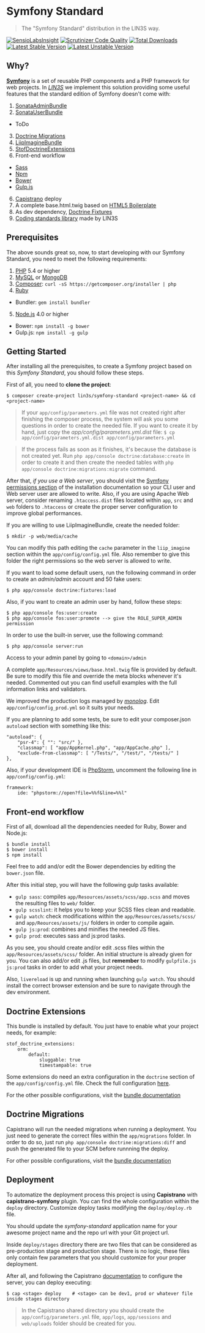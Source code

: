 # Symfony Standard
> The "Symfony Standard" distribution in the LIN3S way.

[![SensioLabsInsight](https://insight.sensiolabs.com/projects/00c67aae-3f52-419b-93df-751050299dcb/mini.png)](https://insight.sensiolabs.com/projects/00c67aae-3f52-419b-93df-751050299dcb)
[![Scrutinizer Code Quality](https://scrutinizer-ci.com/g/LIN3S/SymfonyStandard/badges/quality-score.png?b=master)](https://scrutinizer-ci.com/g/LIN3S/SymfonyStandard/?branch=master)
[![Total Downloads](https://poser.pugx.org/lin3s/symfony-standard/downloads)](https://packagist.org/packages/lin3s/symfony-standard)
&nbsp;&nbsp;&nbsp;&nbsp;
[![Latest Stable Version](https://poser.pugx.org/lin3s/symfony-standard/v/stable.svg)](https://packagist.org/packages/lin3s/symfony-standard)
[![Latest Unstable Version](https://poser.pugx.org/lin3s/symfony-standard/v/unstable.svg)](https://packagist.org/packages/lin3s/symfony-standard)

## Why?
[**Symfony**][1] is a set of reusable PHP components and a PHP framework for web projects. In [*LIN3S*][2] we implement
this solution providing some useful features that the standard edition of Symfony doesn't come with:

1. [SonataAdminBundle][3]
2. [SonataUserBundle][4]
 * ToDo
3. [Doctrine Migrations][5]
3. [LiipImagineBundle][6]
4. [StofDoctrineExtensions][7]
5. Front-end workflow
 * [Sass][8]
 * [Npm][9]
 * [Bower][10]
 * [Gulp.js][11]
6. [Capistrano][12] deploy
7. A complete base.html.twig based on [HTML5 Boilerplate][13]
8. As dev dependency, [Doctrine Fixtures][14]
9. [Coding standards library][15] made by LIN3S

## Prerequisites
The above sounds great so, now, to start developing with our Symfony Standard, you need to meet the following
requirements:

1. [PHP][16] 5.4 or higher
2. [MySQL][17] or [MongoDB][18]
3. [Composer][19]: `curl -sS https://getcomposer.org/installer | php`
4. [Ruby][20]
  * Bundler: `gem install bundler`
5. [Node.js][21] 4.0 or higher
  * Bower: `npm install -g bower`
  * Gulp.js: `npm install -g gulp`

## Getting Started
After installing all the prerequisites, to create a Symfony project based on this *Symfony Standard*, you should
follow these steps.

First of all, you need to **clone the project**:
```
$ composer create-project lin3s/symfony-standard <project-name> && cd <project-name>
```

> If your `app/config/parameters.yml` file was not created right after finishing the composer process, the system
will ask you some questions in order to create the needed file. If you want to create it by hand, just copy the
*app/config/parameters.yml.dist* file:
`$ cp app/config/parameters.yml.dist app/config/parameters.yml`

> If the process fails as soon as it finishes, it's because the database is not created yet. Run
`php app/console doctrine:database:create` in order to create it and then create the needed tables with
`php app/console doctrine:migrations:migrate` command.

After that, *if you use a Web server*, you should visit the [Symfony permissions section][22] of the installation
documentation so your CLI user and Web server user are allowed to write. Also, if you are using Apache Web server,
consider renaming `.htaccess.dist` files located within `app`, `src` and `web` folders to `.htaccess` or create the
proper server configuration to improve global performances.

If you are willing to use LiipImagineBundle, create the needed folder:
```
$ mkdir -p web/media/cache
```

You can modify this path editing the `cache` parameter in the `liip_imagine` section within the `app/config/config.yml`
file. Also remember to give this folder the right permissions so the web server is allowed to write.

If you want to load some default users, run the following command in order to create an *admin/admin* account and 50
fake users:
```
$ php app/console doctrine:fixtures:load
```

Also, if you want to create an admin user by hand, follow these steps:
```
$ php app/console fos:user:create
$ php app/console fos:user:promote --> give the ROLE_SUPER_ADMIN permission
```

In order to use the built-in server, use the following command:
```
$ php app/console server:run
```

Access to your admin panel by going to `<domain>/admin`

A complete `app/Resources/views/base.html.twig` file is provided by default. Be sure to modify this file and override
the meta blocks whenever it's needed. Commented out you can find usefull examples with the full information links and
validators.

We improved the production logs managed by [*monolog*][23]. Edit `app/config/config_prod.yml`
so it suits your needs.

If you are planning to add some tests, be sure to edit your composer.json `autoload` section with something like this:
```
"autoload": {
    "psr-4": { "": "src/" },
    "classmap": [ "app/AppKernel.php", "app/AppCache.php" ],
    "exclude-from-classmap": [ "/Tests/", "/test/", "/tests/" ]
},
```

Also, if your development IDE is [PhpStorm][24], uncomment the following line in `app/config/config.yml`:
```
framework:
    ide: "phpstorm://open?file=%%f&line=%%l"
```

## Front-end workflow
First of all, download all the dependencies needed for Ruby, Bower and Node.js:
```
$ bundle install
$ bower install
$ npm install
```

Feel free to add and/or edit the Bower dependencies by editing the `bower.json` file.

After this initial step, you will have the following gulp tasks available:
* `gulp sass`: compiles `app/Resources/assets/scss/app.scss` and moves the resulting files to `web/` folder.
* `gulp scsslint`: it helps you to keep your SCSS files clean and readable.
* `gulp watch`: check modifications within the `app/Resources/assets/scss/` and `app/Reources/assets/js/` folders in order to compile again.
* `gulp js:prod`: combines and minifies the needed JS files.
* `gulp prod`: executes sass and js:prod tasks.

As you see, you should create and/or edit .scss files within the `app/Resources/assets/scss/` folder. An initial
structure is already given for you. You can also add/or edit .js files, but **remember** to modify `gulpfile.js`
`js:prod` tasks in order to add what your project needs.

Also, `livereload` is up and running when launching `gulp watch`. You should install the correct browser extension and
be sure to navigate through the dev environment.

## Doctrine Extensions
This bundle is installed by default. You just have to enable what your project needs, for example:
```
stof_doctrine_extensions:
    orm:
        default:
            sluggable: true
            timestampable: true
```

Some extensions do need an extra configuration in the `doctrine` section of the `app/config/config.yml` file. Check
the full configuration [here][25].

For the other possible configurations, visit the [bundle documentation][7]

## Doctrine Migrations
Capistrano will run the needed migrations when running a deployment. You just need to generate the correct files within
the `app/migrations` folder. In order to do so, just run `php app/console doctrine:migrations:diff` and push the
generated file to your SCM before runnning the deploy.

For other possible configurations, visit the [bundle documentation][5]

## Deployment
To automatize the deployment process this project is using **Capistrano** with **capistrano-symfony** plugin. You can
find the whole configuration within the `deploy` directory. Customize deploy tasks modifying the `deploy/deploy.rb` file.

You should update the *symfony-standard* application name for your awesome project name and the repo url with your
Git project url.

Inside `deploy/stages` directory there are two files that can be considered as pre-production stage and production stage.
There is no logic, these files only contain few parameters that you should customize for your proper deployment.

After all, and following the Capistrano [documentation][12] to configure the server, you can deploy executing:
```
$ cap <stage> deploy    # <stage> can be dev1, prod or whatever file inside stages directory
```

> In the Capistrano shared directory you should create the `app/config/parameters.yml` file, `app/logs`, `app/sessions`
and `web/uploads` folder should be created for you.

[1]: http://symfony.com/
[2]: http://www.lin3s.com/
[3]: https://sonata-project.org/bundles/admin
[4]: https://sonata-project.org/bundles/user
[5]: http://symfony.com/doc/current/bundles/DoctrineMigrationsBundle/index.html
[6]: https://github.com/liip/LiipImagineBundle
[7]: https://github.com/stof/StofDoctrineExtensionsBundle/blob/master/Resources/doc/index.rst
[8]: http://sass-lang.com/
[9]: https://www.npmjs.com/
[10]: http://bower.io/
[11]: http://gulpjs.com/
[12]: http://capistranorb.com/
[13]: https://html5boilerplate.com/
[14]: http://symfony.com/doc/current/bundles/DoctrineFixturesBundle/index.html
[15]: https://github.com/LIN3S/CS
[16]: http://php.net
[17]: http://dev.mysql.com/downloads/
[18]: https://www.mongodb.org/
[19]: https://getcomposer.org/
[20]: https://www.ruby-lang.org/en/downloads/
[21]: https://nodejs.org/download/
[22]: http://symfony.com/doc/current/book/installation.html#book-installation-permissions
[23]: http://symfony.com/doc/master/cookbook/logging/monolog.html
[24]: https://www.jetbrains.com/phpstorm/
[25]: https://github.com/stof/StofDoctrineExtensionsBundle/blob/master/Resources/doc/index.rst#step-3-add-the-extensions-to-your-mapping
